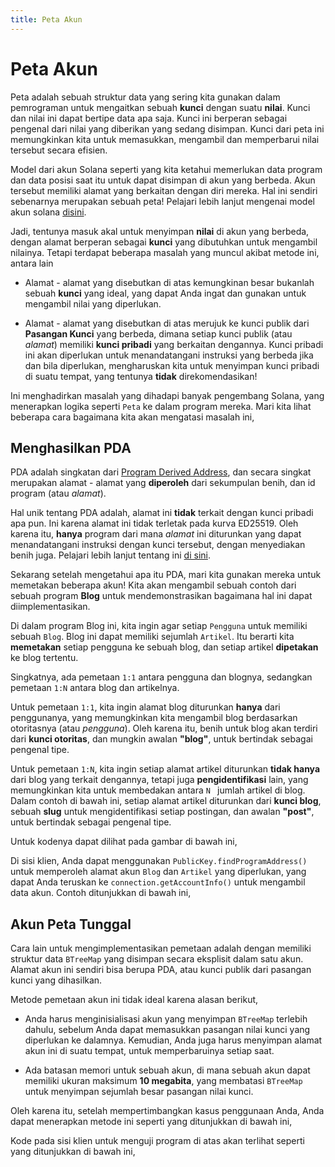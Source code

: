 ```yaml
---
title: Peta Akun
---
```


# Peta Akun

Peta adalah sebuah struktur data yang sering kita gunakan dalam pemrograman untuk mengaitkan sebuah **kunci** dengan suatu **nilai**. Kunci dan nilai ini dapat bertipe data apa saja. Kunci ini berperan sebagai pengenal dari nilai yang diberikan yang sedang disimpan. Kunci dari peta ini memungkinkan kita untuk memasukkan, mengambil dan memperbarui nilai tersebut secara efisien.

Model dari akun Solana seperti yang kita ketahui memerlukan data program dan data posisi saat itu untuk dapat disimpan di akun yang berbeda. Akun tersebut memiliki alamat yang berkaitan dengan diri mereka. Hal ini sendiri sebenarnya merupakan sebuah peta! Pelajari lebih lanjut mengenai model akun solana [disini][AccountCookbook].

Jadi, tentunya masuk akal untuk menyimpan **nilai** di akun yang berbeda, dengan alamat berperan sebagai **kunci** yang dibutuhkan untuk mengambil nilainya. Tetapi terdapat beberapa masalah yang muncul akibat metode ini, antara lain

* Alamat - alamat yang disebutkan di atas kemungkinan besar bukanlah sebuah **kunci** yang ideal, yang dapat Anda ingat dan gunakan untuk mengambil nilai yang diperlukan.

* Alamat - alamat yang disebutkan di atas merujuk ke kunci publik dari **Pasangan Kunci** yang berbeda, dimana setiap kunci publik (atau *alamat*) memiliki **kunci pribadi** yang berkaitan dengannya. Kunci pribadi ini akan diperlukan untuk menandatangani instruksi yang berbeda jika dan bila diperlukan, mengharuskan kita untuk menyimpan kunci pribadi di suatu tempat, yang tentunya **tidak** direkomendasikan!

Ini menghadirkan masalah yang dihadapi banyak pengembang Solana, yang menerapkan logika seperti `Peta` ke dalam program mereka. Mari kita lihat beberapa cara bagaimana kita akan mengatasi masalah ini,

## Menghasilkan PDA

PDA adalah singkatan dari [Program Derived Address][PDA], dan secara singkat merupakan alamat - alamat yang **diperoleh** dari sekumpulan benih, dan id program (atau _alamat_).

Hal unik tentang PDA adalah, alamat ini **tidak** terkait dengan kunci pribadi apa pun. Ini karena alamat ini tidak terletak pada kurva ED25519. Oleh karena itu, **hanya** program dari mana _alamat_ ini diturunkan yang dapat menandatangani instruksi dengan kunci tersebut, dengan menyediakan benih juga. Pelajari lebih lanjut tentang ini [di sini][CPI].

Sekarang setelah mengetahui apa itu PDA, mari kita gunakan mereka untuk memetakan beberapa akun! Kita akan mengambil sebuah contoh dari sebuah program **Blog** untuk mendemonstrasikan bagaimana hal ini dapat diimplementasikan.

Di dalam program Blog ini, kita ingin agar setiap `Pengguna` untuk memiliki sebuah `Blog`. Blog ini dapat memiliki sejumlah `Artikel`. Itu berarti kita **memetakan** setiap pengguna ke sebuah blog, dan setiap artikel **dipetakan** ke blog tertentu.

Singkatnya, ada pemetaan `1:1` antara pengguna dan blognya, sedangkan pemetaan `1:N` antara blog dan artikelnya.

Untuk pemetaan `1:1`, kita ingin alamat blog diturunkan **hanya** dari penggunanya, yang memungkinkan kita mengambil blog berdasarkan otoritasnya (atau _pengguna_). Oleh karena itu, benih untuk blog akan terdiri dari **kunci otoritas**, dan mungkin awalan **"blog"**, untuk bertindak sebagai pengenal tipe.

Untuk pemetaan `1:N`, kita ingin setiap alamat artikel diturunkan **tidak hanya** dari blog yang terkait dengannya, tetapi juga **pengidentifikasi** lain, yang memungkinkan kita untuk membedakan antara `N ` jumlah artikel di blog. Dalam contoh di bawah ini, setiap alamat artikel diturunkan dari **kunci blog**, sebuah **slug** untuk mengidentifikasi setiap postingan, dan awalan **"post"**, untuk bertindak sebagai pengenal tipe.

Untuk kodenya dapat dilihat pada gambar di bawah ini,

<SolanaCodeGroup>
  <SolanaCodeGroupItem title="Anchor" active>

  <template v-slot:default>

@[code](@/code/account-maps/deriving-pda/anchor-pda-map.rs)

  </template>

  <template v-slot:preview>

@[code](@/code/account-maps/deriving-pda/anchor-pda-map.preview.rs)

  </template>

  </SolanaCodeGroupItem>

  <SolanaCodeGroupItem title="Rust" active>

  <template v-slot:default>

@[code](@/code/account-maps/deriving-pda/vanilla-pda-map.rs)

  </template>

  <template v-slot:preview>

@[code](@/code/account-maps/deriving-pda/vanilla-pda-map.preview.rs)

  </template>

  </SolanaCodeGroupItem>

</SolanaCodeGroup>

Di sisi klien, Anda dapat menggunakan `PublicKey.findProgramAddress()` untuk memperoleh alamat akun `Blog` dan `Artikel` yang diperlukan, yang dapat Anda teruskan ke `connection.getAccountInfo()` untuk mengambil data akun. Contoh ditunjukkan di bawah ini,

<SolanaCodeGroup>
  <SolanaCodeGroupItem title="TS" active>

  <template v-slot:default>

@[code](@/code/account-maps/deriving-pda/client.ts)

  </template>

  <template v-slot:preview>

@[code](@/code/account-maps/deriving-pda/client.preview.ts)

  </template>

  </SolanaCodeGroupItem>

</SolanaCodeGroup>

## Akun Peta Tunggal

Cara lain untuk mengimplementasikan pemetaan adalah dengan memiliki struktur data `BTreeMap` yang disimpan secara eksplisit dalam satu akun. Alamat akun ini sendiri bisa berupa PDA, atau kunci publik dari pasangan kunci yang dihasilkan.

Metode pemetaan akun ini tidak ideal karena alasan berikut,

* Anda harus menginisialisasi akun yang menyimpan `BTreeMap` terlebih dahulu, sebelum Anda dapat memasukkan pasangan nilai kunci yang diperlukan ke dalamnya. Kemudian, Anda juga harus menyimpan alamat akun ini di suatu tempat, untuk memperbaruinya setiap saat.

* Ada batasan memori untuk sebuah akun, di mana sebuah akun dapat memiliki ukuran maksimum **10 megabita**, yang membatasi `BTreeMap` untuk menyimpan sejumlah besar pasangan nilai kunci.

Oleh karena itu, setelah mempertimbangkan kasus penggunaan Anda, Anda dapat menerapkan metode ini seperti yang ditunjukkan di bawah ini,

<SolanaCodeGroup>
  <SolanaCodeGroupItem title="Rust" active>

  <template v-slot:default>

@[code](@/code/account-maps/trivial/vanilla-trivial-map.rs)

  </template>

  <template v-slot:preview>

@[code](@/code/account-maps/trivial/vanilla-trivial-map.preview.rs)

  </template>

  </SolanaCodeGroupItem>
</SolanaCodeGroup>

Kode pada sisi klien untuk menguji program di atas akan terlihat seperti yang ditunjukkan di bawah ini,

<SolanaCodeGroup>
  <SolanaCodeGroupItem title="TS" active>

  <template v-slot:default>

@[code](@/code/account-maps/trivial/client.ts)

  </template>

  <template v-slot:preview>

@[code](@/code/account-maps/trivial/client.preview.ts)

  </template>

  </SolanaCodeGroupItem>
</SolanaCodeGroup>

[AccountCookbook]: https://solanacookbook.com/core-concepts/accounts.html
[PDA]: https://solanacookbook.com/references/accounts.html#program-derived-address
[CPI]: https://solanacookbook.com/references/programs.html#create-a-program-derived-address